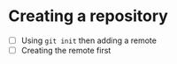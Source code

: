# Creating a repository

- [ ] Using `git init` then adding a remote
- [ ] Creating the remote first
